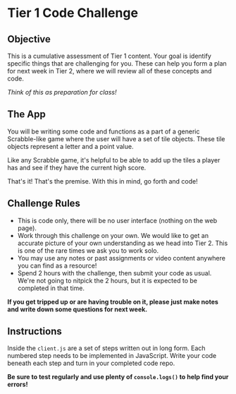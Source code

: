# Tier 1 Code Challenge

## Objective

This is a cumulative assessment of Tier 1 content. Your goal is identify specific things that are challenging for you. These can help you form a plan for next week in Tier 2, where we will review all of these concepts and code. 

*Think of this as preparation for class!*


## The App

You will be writing some code and functions as a part of a generic Scrabble-like game where the user will have a set of tile objects. These tile objects represent a letter and a point value.

Like any Scrabble game, it's helpful to be able to add up the tiles a player has and see if they have the current high score.

That's it! That's the premise. With this in mind, go forth and code!


## Challenge Rules

- This is code only, there will be no user interface (nothing on the web page).
- Work through this challenge on your own. We would like to get an accurate picture of your own understanding as we head into Tier 2. This is one of the rare times we ask you to work solo. 
- You may use any notes or past assignments or video content anywhere you can find as a resource!
- Spend 2 hours with the challenge, then submit your code as usual. We're not going to nitpick the 2 hours, but it is expected to be completed in that time.

**If you get tripped up or are having trouble on it, please just make notes and write down some questions for next week.**


## Instructions

Inside the `client.js` are a set of steps written out in long form. Each numbered step needs to be implemented in JavaScript. Write your code beneath each step and turn in your completed code repo.

**Be sure to test regularly and use plenty of `console.logs()` to help find your errors!**



